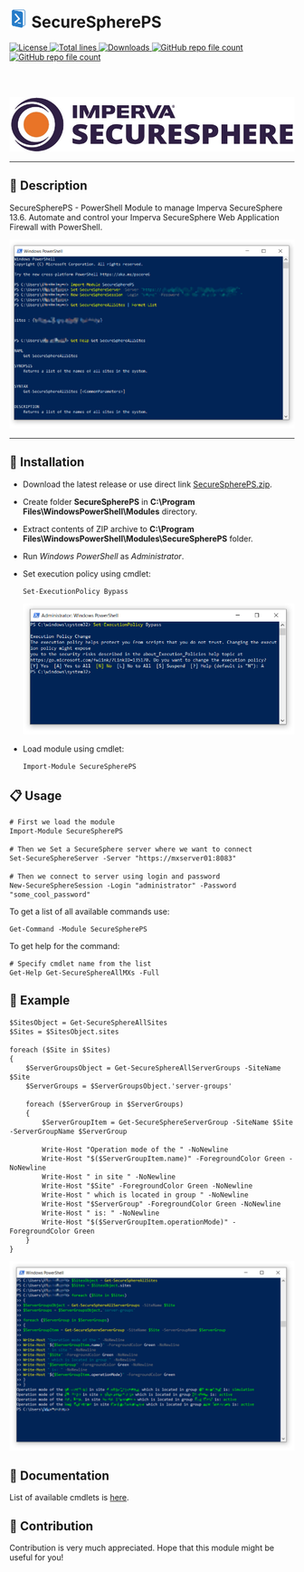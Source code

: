# <img src="https://github.com/akshinmustafayev/SecureSpherePS/blob/master/images/powershelllogo.png" height="32" width="32"/> SecureSpherePS

<a href="https://img.shields.io/github/license/akshinmustafayev/SecureSpherePS">
  <img src="https://img.shields.io/github/license/akshinmustafayev/SecureSpherePS" alt="License" />
</a>
<a href="https://img.shields.io/tokei/lines/github/akshinmustafayev/SecureSpherePS">
  <img src="https://img.shields.io/tokei/lines/github/akshinmustafayev/SecureSpherePS" alt="Total lines" />
</a>
<a href="https://img.shields.io/github/downloads/akshinmustafayev/SecureSpherePS/total">
  <img src="https://img.shields.io/github/downloads/akshinmustafayev/SecureSpherePS/total" alt="Downloads" />
</a>
<a href="https://img.shields.io/github/stars/akshinmustafayev/SecureSpherePS?style=social">
  <img alt="GitHub repo file count" src="https://img.shields.io/github/stars/akshinmustafayev/SecureSpherePS?style=social">
</a>
<a href="https://img.shields.io/github/contributors/akshinmustafayev/SecureSpherePS">
  <img alt="GitHub repo file count" src="https://img.shields.io/github/contributors/akshinmustafayev/SecureSpherePS">
</a>

<br><br>

![image](images/imperva_securesphere_banner.jpg)

---

## :newspaper: Description

SecureSpherePS - PowerShell Module to manage Imperva SecureSphere 13.6. Automate and control your Imperva SecureSphere Web Application Firewall with PowerShell.

![image](images/image1.png)

---

## :wrench: Installation

* Download the latest release or use direct link [SecureSpherePS.zip](https://github.com/akshinmustafayev/SecureSpherePS/releases/download/v0.1/SecureSpherePS.zip). 
* Create folder __SecureSpherePS__ in __C:\Program Files\WindowsPowerShell\Modules__ directory.
* Extract contents of ZIP archive to __C:\Program Files\WindowsPowerShell\Modules\SecureSpherePS__ folder.
* Run _Windows PowerShell_ as _Administrator_.
* Set execution policy using cmdlet:

  ```
  Set-ExecutionPolicy Bypass 
  ```
  ![image](images/image2.png)
  
* Load module using cmdlet:

  ```
  Import-Module SecureSpherePS
  ```

## :clipboard: Usage

```
# First we load the module
Import-Module SecureSpherePS

# Then we Set a SecureSphere server where we want to connect
Set-SecureSphereServer -Server "https://mxserver01:8083"

# Then we connect to server using login and password
New-SecureSphereSession -Login "administrator" -Password "some_cool_password"
```

To get a list of all available commands use:
```
Get-Command -Module SecureSpherePS
```

To get help for the command:
```
# Specify cmdlet name from the list
Get-Help Get-SecureSphereAllMXs -Full
```

## :pushpin: Example
```
$SitesObject = Get-SecureSphereAllSites
$Sites = $SitesObject.sites

foreach ($Site in $Sites)
{
	$ServerGroupsObject = Get-SecureSphereAllServerGroups -SiteName $Site
	$ServerGroups = $ServerGroupsObject.'server-groups'
	
	foreach ($ServerGroup in $ServerGroups)
	{
		$ServerGroupItem = Get-SecureSphereServerGroup -SiteName $Site -ServerGroupName $ServerGroup
		
		Write-Host "Operation mode of the " -NoNewline
		Write-Host "$($ServerGroupItem.name)" -ForegroundColor Green -NoNewline
		Write-Host " in site " -NoNewline
		Write-Host "$Site" -ForegroundColor Green -NoNewline
		Write-Host " which is located in group " -NoNewline
		Write-Host "$ServerGroup" -ForegroundColor Green -NoNewline
		Write-Host " is: " -NoNewline
		Write-Host "$($ServerGroupItem.operationMode)" -ForegroundColor Green
	}
}
```

![image](images/image3.png)

## :blue_book: Documentation

List of available cmdlets is [here](Documentation/MD/README.md).

## :dart: Contribution

Contribution is very much appreciated. Hope that this module might be useful for you!

